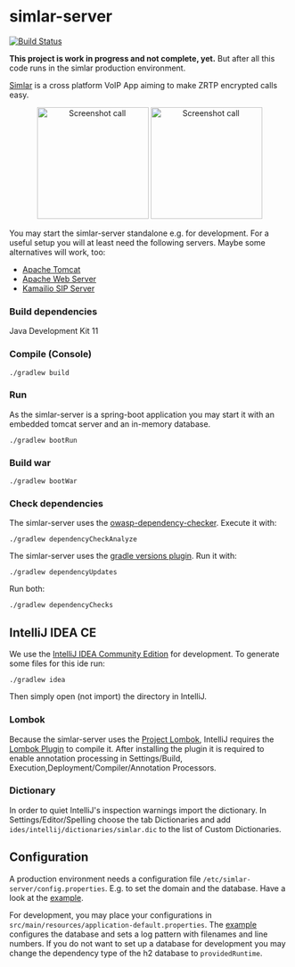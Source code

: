simlar-server
==============

[![Build Status](https://travis-ci.com/simlar/simlar-server.svg?branch=master)](https://travis-ci.com/simlar/simlar-server)


**This project is work in progress and not complete, yet.**
But after all this code runs in the simlar production environment.


[Simlar](https://www.simlar.org) is a cross platform VoIP App aiming to make ZRTP encrypted calls easy.

<!--suppress HtmlUnknownAttribute -->
<div id="screenshots" align="center">
<img src="https://www.simlar.org/press/screenshots/Android/en/talking-to-so.png" alt="Screenshot call" text-align="center" width="200" margin="15">
<img src="https://www.simlar.org/press/screenshots/iOS/ongoing_call.png" alt="Screenshot call" text-align="center" width="200">
</div>

You may start the simlar-server standalone e.g. for development.
For a useful setup you will at least need the following servers.
Maybe some alternatives will work, too:
* [Apache Tomcat](https://tomcat.apache.org/)
* [Apache Web Server](https://httpd.apache.org/)
* [Kamailio SIP Server](https://www.kamailio.org/)


### Build dependencies ###
Java Development Kit 11

### Compile (Console) ###
```
./gradlew build
```

### Run ###
As the simlar-server is a spring-boot application you may start it with an embedded tomcat server and an in-memory database.
```
./gradlew bootRun
```

### Build war ###
```
./gradlew bootWar
```

### Check dependencies ###
The simlar-server uses the [owasp-dependency-checker](https://www.owasp.org/index.php/OWASP_Dependency_Check). Execute it with:
```
./gradlew dependencyCheckAnalyze
```
The simlar-server uses the [gradle versions plugin](https://github.com/ben-manes/gradle-versions-plugin). Run it with:
```
./gradlew dependencyUpdates
```
Run both:
```
./gradlew dependencyChecks
```

## IntelliJ IDEA CE ##
We use the [IntelliJ IDEA Community Edition](https://www.jetbrains.com/idea/) for development.
To generate some files for this ide run:
```
./gradlew idea
```
Then simply open (not import) the directory in IntelliJ.

### Lombok
Because the simlar-server uses the [Project Lombok](https://projectlombok.org/), IntelliJ requires the [Lombok Plugin](https://plugins.jetbrains.com/plugin/6317-lombok-plugin) to compile it.
After installing the plugin it is required to enable annotation processing in Settings/Build, Execution,Deployment/Compiler/Annotation Processors.

### Dictionary ###
In order to quiet IntelliJ's inspection warnings import the dictionary.
In Settings/Editor/Spelling choose the tab Dictionaries and add ```ides/intellij/dictionaries/simlar.dic``` to the list of Custom Dictionaries.

## Configuration
A production environment needs a configuration file ```/etc/simlar-server/config.properties```.
E.g. to set the domain and the database.
Have a look at the [example](examples/config.properties).

For development, you may place your configurations in ```src/main/resources/application-default.properties```.
The [example](examples/application-default.properties) configures the database and sets a log pattern with filenames and line numbers.
If you do not want to set up a database for development you may change the dependency type of the h2 database to ```providedRuntime```.
